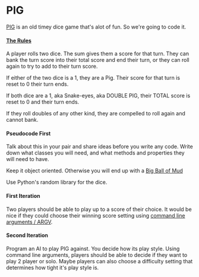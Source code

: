 
PIG
======

[PIG](http://en.wikipedia.org/wiki/Pig_(dice_game)) is an old timey dice game that's alot of fun. So we're going to code it.

#### [The Rules](https://www.thespruce.com/pig-dice-game-rules-411405)

A player rolls two dice. The sum gives them a score for that turn. They can bank the turn score into their total score and end their turn, or they can roll again to try to add to their turn score.

If either of the two dice is a 1, they are a Pig. Their score for that turn is reset to 0 their turn ends.

If both dice are a 1, aka Snake-eyes, aka DOUBLE PIG, their TOTAL score is reset to 0 and their turn ends.

If they roll doubles of any other kind, they are compelled to roll again and cannot bank.

#### Pseudocode First

Talk about this in your pair and share ideas before you write any code. Write down what classes you will need, and what methods and properties they will need to have.

Keep it object oriented. Otherwise you will end up with a [Big Ball of Mud](http://www.laputan.org/mud/mud.html#BigBallOfMud)

Use Python's random library for the dice.

#### First Iteration

Two players should be able to play up to a score of their choice. It would be nice if they could choose their winning score setting using [command line arguments / ARGV](http://www.tutorialspoint.com/python/python_command_line_arguments.htm).

#### Second Iteration

Program an AI to play PIG against. You decide how its play style. Using command line arguments, players should be able to decide if they want to play 2 player or solo. Maybe players can also choose a difficulty setting that determines how tight it's play style is.
